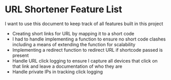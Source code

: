 # URL Shortener Feature List

I want to use this document to keep track of all features built in this project

- Creating short links for URL by mapping it to a short code
- I had to handle implementing a function to ensure no short code clashes including a means of extending the function for scalability
- Implementing a redirect function to redirect URL if shortcode passed is present
- Handle URL click logging to ensure I capture all devices that click on that link and leave a documentation of who they are
- Handle private IPs in tracking click logging
